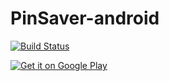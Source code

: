 
# PinSaver-android

[![Build Status](https://travis-ci.org/drilonreqica/PinSaver.svg?branch=master)](https://travis-ci.org/drilonreqica/PinSaver)

<a href='https://play.google.com/store/apps/details?id=com.reqica.drilon.pinsaver&hl=en&pcampaignid=MKT-Other-global-all-co-prtnr-py-PartBadge-Mar2515-1'><img alt='Get it on Google Play' src='https://play.google.com/intl/en_us/badges/images/generic/en_badge_web_generic.png'/></a>
